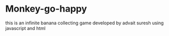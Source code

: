 # Monkey-go-happy
this is an infinite banana collecting game developed by advait suresh using javascript and html

